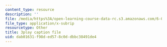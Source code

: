 ```yaml
---
content_type: resource
description: ''
file: /media/https%3A/open-learning-course-data-rc.s3.amazonaws.com/6-00-introduction-to-computer-science-and-programming-fall-2008/dab01631f98ded578c0ddbbc38491de4_raTzkzML31w.srt
file_type: application/x-subrip
resourcetype: Other
title: 3play caption file
uid: dab01631-f98d-ed57-8c0d-dbbc38491de4
---
```

